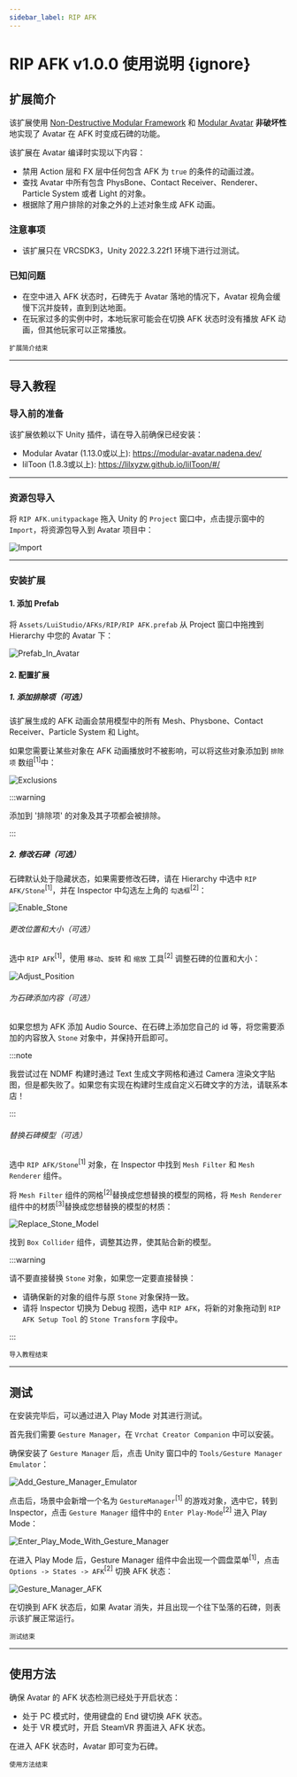 ```yaml
---
sidebar_label: RIP AFK
---
```


# RIP AFK v1.0.0 使用说明 {ignore}

## 扩展简介

该扩展使用 [Non-Destructive Modular Framework](https://github.com/bdunderscore/ndmf) 和 [Modular Avatar](https://github.com/bdunderscore/modular-avatar) **非破坏性**地实现了 Avatar 在 AFK 时变成石碑的功能。

该扩展在 Avatar 编译时实现以下内容：

- 禁用 Action 层和 FX 层中任何包含 AFK 为 `true` 的条件的动画过渡。
- 查找 Avatar 中所有包含 PhysBone、Contact Receiver、Renderer、Particle System 或者 Light 的对象。
- 根据除了用户排除的对象之外的上述对象生成 AFK 动画。

### 注意事项

- 该扩展只在 VRCSDK3，Unity 2022.3.22f1 环境下进行过测试。

### 已知问题

- 在空中进入 AFK 状态时，石碑先于 Avatar 落地的情况下，Avatar 视角会缓慢下沉并旋转，直到到达地面。
- 在玩家过多的实例中时，本地玩家可能会在切换 AFK 状态时没有播放 AFK 动画，但其他玩家可以正常播放。

<sub>扩展简介结束</sub>

---

## 导入教程

### 导入前的准备

该扩展依赖以下 Unity 插件，请在导入前确保已经安装：

- Modular Avatar (1.13.0或以上): https://modular-avatar.nadena.dev/
- lilToon (1.8.3或以上): https://lilxyzw.github.io/lilToon/#/

---

### 资源包导入

将 `RIP AFK.unitypackage` 拖入 Unity 的 `Project` 窗口中，点击提示窗中的 `Import`，将资源包导入到 Avatar 项目中：

![Import](./Assets/Import.webp)

---

### 安装扩展

#### 1. 添加 Prefab

将 `Assets/LuiStudio/AFKs/RIP/RIP AFK.prefab` 从 Project 窗口中拖拽到 Hierarchy 中您的 Avatar 下：

![Prefab_In_Avatar](./Assets/Prefab_In_Avatar.webp)

#### 2. 配置扩展

##### 1. 添加排除项（可选）

该扩展生成的 AFK 动画会禁用模型中的所有 Mesh、Physbone、Contact Receiver、Particle System 和 Light。

如果您需要让某些对象在 AFK 动画播放时不被影响，可以将这些对象添加到 `排除项` 数组<sup>[1]</sup>中：

![Exclusions](./Assets/Exclusions.webp)

:::warning

添加到 '排除项' 的对象及其子项都会被排除。

:::

##### 2. 修改石碑（可选）

石碑默认处于隐藏状态，如果需要修改石碑，请在 Hierarchy 中选中 `RIP AFK/Stone`<sup>[1]</sup>，并在 Inspector 中勾选左上角的 `勾选框`<sup>[2]</sup>：

![Enable_Stone](./Assets/Enable_Stone.webp)

###### 更改位置和大小（可选）

选中 `RIP AFK`<sup>[1]</sup>，使用 `移动`、`旋转` 和 `缩放` 工具<sup>[2]</sup> 调整石碑的位置和大小：

![Adjust_Position](./Assets/Adjust_Position.webp)

###### 为石碑添加内容（可选）

如果您想为 AFK 添加 Audio Source、在石碑上添加您自己的 id 等，将您需要添加的内容放入 `Stone` 对象中，并保持开启即可。

:::note

我尝试过在 NDMF 构建时通过 Text 生成文字网格和通过 Camera 渲染文字贴图，但是都失败了。如果您有实现在构建时生成自定义石碑文字的方法，请联系本店！

:::

###### 替换石碑模型（可选）

选中 `RIP AFK/Stone`<sup>[1]</sup> 对象，在 Inspector 中找到 `Mesh Filter` 和 `Mesh Renderer` 组件。

将 `Mesh Filter` 组件的网格<sup>[2]</sup>替换成您想替换的模型的网格，将 `Mesh Renderer` 组件中的材质<sup>[3]</sup>替换成您想替换的模型的材质：

![Replace_Stone_Model](./Assets/Replace_Stone_Model.webp)

找到 `Box Collider` 组件，调整其边界，使其贴合新的模型。

:::warning

请不要直接替换 `Stone` 对象，如果您一定要直接替换：

- 请确保新的对象的组件与原 `Stone` 对象保持一致。
- 请将 Inspector 切换为 Debug 视图，选中 `RIP AFK`，将新的对象拖动到 `RIP AFK Setup Tool` 的 `Stone Transform` 字段中。

:::

<sub>导入教程结束</sub>

---

## 测试

在安装完毕后，可以通过进入 Play Mode 对其进行测试。

首先我们需要 `Gesture Manager`，在 `Vrchat Creator Companion` 中可以安装。

确保安装了 `Gesture Manager` 后，点击 Unity 窗口中的 `Tools/Gesture Manager Emulator`：

![Add_Gesture_Manager_Emulator](./Assets/Add_Gesture_Manager_Emulator.webp)

点击后，场景中会新增一个名为 `GestureManager`<sup>[1]</sup> 的游戏对象，选中它，转到 Inspector，点击 `Gesture Manager` 组件中的 `Enter Play-Mode`<sup>[2]</sup> 进入 Play Mode：

![Enter_Play_Mode_With_Gesture_Manager](./Assets/Enter_Play_Mode_With_Gesture_Manager.webp)

在进入 Play Mode 后，Gesture Manager 组件中会出现一个圆盘菜单<sup>[1]</sup>，点击 `Options -> States -> AFK`<sup>[2]</sup> 切换 AFK 状态：

![Gesture_Manager_AFK](./Assets/Gesture_Manager_AFK.webp)

在切换到 AFK 状态后，如果 Avatar 消失，并且出现一个往下坠落的石碑，则表示该扩展正常运行。

<sub>测试结束</sub>

---

## 使用方法

确保 Avatar 的 AFK 状态检测已经处于开启状态：

- 处于 PC 模式时，使用键盘的 End 键切换 AFK 状态。
- 处于 VR 模式时，开启 SteamVR 界面进入 AFK 状态。

在进入 AFK 状态时，Avatar 即可变为石碑。

<sub>使用方法结束</sub>
